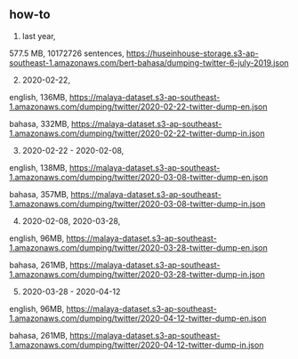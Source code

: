 ## how-to

1. last year,

577.5 MB, 10172726 sentences, https://huseinhouse-storage.s3-ap-southeast-1.amazonaws.com/bert-bahasa/dumping-twitter-6-july-2019.json

2. 2020-02-22,

english, 136MB, https://malaya-dataset.s3-ap-southeast-1.amazonaws.com/dumping/twitter/2020-02-22-twitter-dump-en.json

bahasa, 332MB, https://malaya-dataset.s3-ap-southeast-1.amazonaws.com/dumping/twitter/2020-02-22-twitter-dump-in.json

3. 2020-02-22 - 2020-02-08,

english, 138MB, https://malaya-dataset.s3-ap-southeast-1.amazonaws.com/dumping/twitter/2020-03-08-twitter-dump-en.json

bahasa, 357MB, https://malaya-dataset.s3-ap-southeast-1.amazonaws.com/dumping/twitter/2020-03-08-twitter-dump-in.json

4. 2020-02-08, 2020-03-28,

english, 96MB, https://malaya-dataset.s3-ap-southeast-1.amazonaws.com/dumping/twitter/2020-03-28-twitter-dump-en.json

bahasa, 261MB, https://malaya-dataset.s3-ap-southeast-1.amazonaws.com/dumping/twitter/2020-03-28-twitter-dump-in.json

5. 2020-03-28 - 2020-04-12

english, 96MB, https://malaya-dataset.s3-ap-southeast-1.amazonaws.com/dumping/twitter/2020-04-12-twitter-dump-en.json

bahasa, 261MB, https://malaya-dataset.s3-ap-southeast-1.amazonaws.com/dumping/twitter/2020-04-12-twitter-dump-in.json